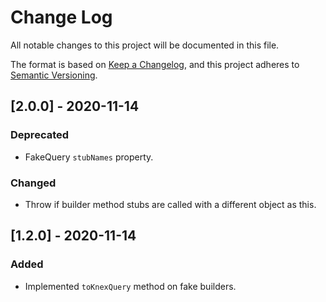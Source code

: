 # Change Log

All notable changes to this project will be documented in this file.

The format is based on [Keep a Changelog](https://keepachangelog.com/en/1.0.0/),
and this project adheres to [Semantic Versioning](https://semver.org/spec/v2.0.0.html).

## [2.0.0] - 2020-11-14

### Deprecated
- FakeQuery `stubNames` property.

### Changed
- Throw if builder method stubs are called with a different object as this.


## [1.2.0] - 2020-11-14

### Added
- Implemented `toKnexQuery` method on fake builders.
